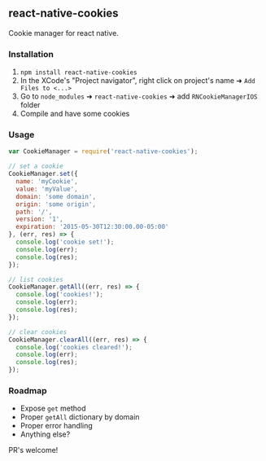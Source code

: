 ## react-native-cookies

Cookie manager for react native.

### Installation

1. `npm install react-native-cookies`
2. In the XCode's "Project navigator", right click on project's name ➜ `Add Files to <...>`
3. Go to `node_modules` ➜ `react-native-cookies` ➜ add `RNCookieManagerIOS` folder
4. Compile and have some cookies

### Usage

```javascript
var CookieManager = require('react-native-cookies');

// set a cookie
CookieManager.set({
  name: 'myCookie',
  value: 'myValue',
  domain: 'some domain',
  origin: 'some origin',
  path: '/',
  version: '1',
  expiration: '2015-05-30T12:30:00.00-05:00'
}, (err, res) => {
  console.log('cookie set!');
  console.log(err);
  console.log(res);
});

// list cookies
CookieManager.getAll((err, res) => {
  console.log('cookies!');
  console.log(err);
  console.log(res);
});

// clear cookies
CookieManager.clearAll((err, res) => {
  console.log('cookies cleared!');
  console.log(err);
  console.log(res);
});

```

### Roadmap

- Expose `get` method
- Proper `getAll` dictionary by domain
- Proper error handling
- Anything else?

PR's welcome!
